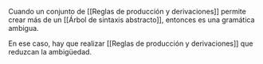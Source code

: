 Cuando un conjunto de [[Reglas de producción y derivaciones]] permite crear más de un [[Árbol de sintaxis abstracto]], entonces es una gramática ambigua. 

En ese caso, hay que realizar [[Reglas de producción y derivaciones]] que reduzcan la ambigüedad.

